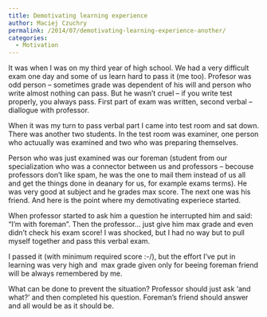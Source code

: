 ```yaml
---
title: Demotivating learning experience
author: Maciej Czuchry
permalink: /2014/07/demotivating-learning-experience-another/
categories:
  - Motivation
---
```

It was when I was on my third year of high school. We had a very difficult exam one day and some of us learn hard to pass it (me too). Profesor was odd person &#8211; sometimes grade was dependent of his will and person who write almost nothing can pass. But he wasn&#8217;t cruel &#8211; if you write test properly, you always pass. First part of exam was written, second verbal &#8211; diallogue with professor.

When it was my turn to pass verbal part I came into test room and sat down. There was another two students. In the test room was examiner, one person who actuually was examined and two who was preparing themselves.

Person who was just examined was our foreman (student from our specialization who was a connector between us and professors &#8211; becouse professors don&#8217;t like spam, he was the one to mail them instead of us all and get the things done in deanary for us, for example exams terms). He was very good at subject and he grades max score. The next one was his friend. And here is the point where my demotivating experiece started.

When professor started to ask him a question he interrupted him and said: &#8220;I&#8217;m with foreman&#8221;. Then the professor&#8230; just give him max grade and even didn&#8217;t check his exam score! I was shocked, but I had no way but to pull myself together and pass this verbal exam.

I passed it (with minimum required score :-/), but the effort I&#8217;ve put in learning was very high and  max grade given only for beeing foreman friend will be always remembered by me.

What can be done to prevent the situation? Professor should just ask &#8216;and what?&#8217; and then completed his question. Foreman&#8217;s friend should answer and all would be as it should be.
